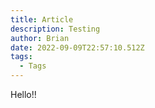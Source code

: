 ```yaml
---
title: Article
description: Testing
author: Brian
date: 2022-09-09T22:57:10.512Z
tags:
  - Tags
---
```

H﻿ello!!